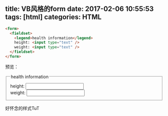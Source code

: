 title: VB风格的form
date: 2017-02-06 10:55:53
tags: [html]
categories: HTML
---

```html
<form>
  <fieldset>
    <legend>health information</legend>
    height: <input type="text" />
    weight: <input type="text" />
  </fieldset>
</form>
```

预览：
<form>
  <fieldset style="padding:12px;">
    <legend>health information</legend>
    height: <input type="text" />
	</br>
    weight: <input type="text" />
  </fieldset>
</form>

好怀念的样式TuT